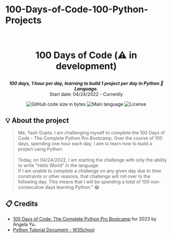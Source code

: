 # 100-Days-of-Code-100-Python-Projects
﻿<h1 align="center">
 100 Days of Code (⚠️ in development)
</h1>

<p align="center">
	<b><i>100 days, 1 hour per day, learning to build 1 project per day in Python 🐍 Language.</i></b><br>
	Start date: 04/24/2022 - Currently
</p>

<p align="center">
	<img alt="GitHub code size in bytes" src="https://img.shields.io/github/languages/code-size/mewmewdevart/100DaysofCode?color=6272a4" />
	<img alt="Main language" src="https://img.shields.io/github/languages/top/mewmewdevart/100DaysofCode?color=6272a4"/>
	<img alt="License" src="https://img.shields.io/github/license/mewmewdevart/100DaysofCode?color=6272a4"/>
</p>


## 💡 About the project
> Me, Yash Gupta. I am challenging myself to complete the 100 Days of Code - The Complete Python Pro Bootcamp. Over the course of 100 days, spending one hour each day, I aim to learn how to build a project using Python. <br><br>
Today, on 04/24/2022, I am starting the challenge with only the ability to write "Hello World" in the language. <br> If I am unable to complete a challenge on any given day due to time constraints or other reasons, that challenge will roll over to the following day. This means that I will be spending a total of 100 non-consecutive days learning Python." 😂



## 📋 Credits
- [100 Days of Code: The Complete Python Pro Bootcamp](https://www.udemy.com/course/100-days-of-code/learn/lecture/23154980?src=sac&kw=100#overview) for 2023 by Angela Yu.
- [Python Tutorial Document - W3School](https://www.w3schools.com/python/default.asp)

